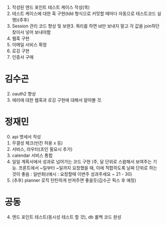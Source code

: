 1. 작성된 엔드 포인트 테스트 케이스 작성(목)
4. 테스트 케이스에 대한 훅 구현(tdd 형식으로 커밋할 때마다 자동으로 테스트코드 실행)(추후)
1. Session 관리 코드 향상 및 보완3. 쿼리를 하면 id만 보내지 말고 각 값을 join하던 찾아서 넣어 보내야함
1. 웹훅 구현
1. 이메일 서비스 확정
1. 로깅 구현
1. 인증서 구매
# 김수곤
2. oauth2 향상
2. 에러에 대한 웹훅과 로깅 구현에 대해서 알아볼 것.


# 정재민
0. api 명세서 작성
1. 무결성 체크(빈칸 허용 x 등)
2. 서비스, 라우터(조인 필요시 추가)
3. calendar 서비스 통합
4. 일일 계획서에서 성과로 넘어가는 코드 구현 (주, 달 단위로 스왑해서 보여주는 기능. 프론트에서 ~일부터 ~일까지 요청했을 때, 이에 적합하도록 날짜 단위로 하는 것이 좋음 : 일반화)(예시 : 요청할때 이번주 성과주세요 ~ 21 - 30)
5. (추후) planner 로직 탄탄하게 만져주면 좋을듯(김수곤 픽스 후 예정)


# 공동
4. 엔드 포인트 테스트(동시성 테스트 할 것), db 롤백 코드 완성